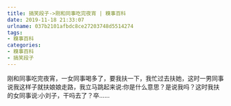 ```yaml
---
title: 搞笑段子->刚和同事吃完夜宵 | 糗事百科
date: 2019-11-18 21:33:07
urlname: 037b2101afbdc8ce27203748d5514274
tags: 
- 糗事百科
categories:
- 糗事百科
- 搞笑段子
---
```

刚和同事吃完夜宵，一女同事喝多了，要我扶一下，我忙过去扶她，这时一男同事说我这样子就扶娘娘走路，我立马跳起来说:你是什么意思？是说我吗？这时我扶的女同事说:小刘子，干吗去了？卒……


